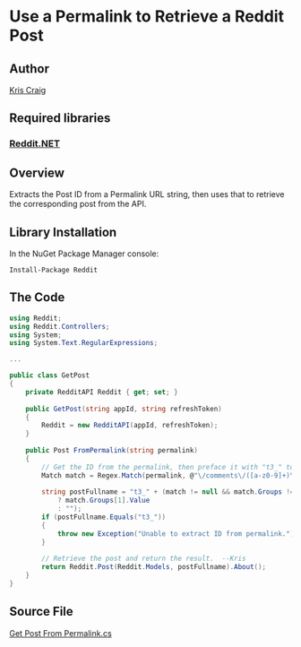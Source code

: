 # Use a Permalink to Retrieve a Reddit Post

## Author

[Kris Craig](../../../docs/contributors/Kris%20Craig.md)

## Required libraries

### [Reddit.NET](https://github.com/sirkris/Reddit.NET)

## Overview

Extracts the Post ID from a Permalink URL string, then uses that to retrieve the corresponding post from the API.

## Library Installation

In the NuGet Package Manager console:

    Install-Package Reddit

## The Code

```c#
using Reddit;
using Reddit.Controllers;
using System;
using System.Text.RegularExpressions;

...

public class GetPost
{
	private RedditAPI Reddit { get; set; }
	
	public GetPost(string appId, string refreshToken)
	{
		Reddit = new RedditAPI(appId, refreshToken);
	}
	
	public Post FromPermalink(string permalink)
	{
		// Get the ID from the permalink, then preface it with "t3_" to convert it to a Reddit fullname.  --Kris
		Match match = Regex.Match(permalink, @"\/comments\/([a-z0-9]+)\/");
		
		string postFullname = "t3_" + (match != null && match.Groups != null && match.Groups.Count >= 2 
			? match.Groups[1].Value 
			: "");
		if (postFullname.Equals("t3_"))
		{
			throw new Exception("Unable to extract ID from permalink.");
		}
		
		// Retrieve the post and return the result.  --Kris
		return Reddit.Post(Reddit.Models, postFullname).About();
	}
}
```

## Source File

[Get Post From Permalink.cs](src/Get%20Post%20From%20Permalink.cs)
